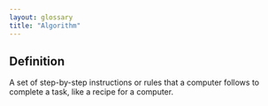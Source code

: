 ```yaml
---
layout: glossary
title: "Algorithm"
---
```


## Definition
A set of step-by-step instructions or rules that a computer follows to complete a task, like a recipe for a computer.
